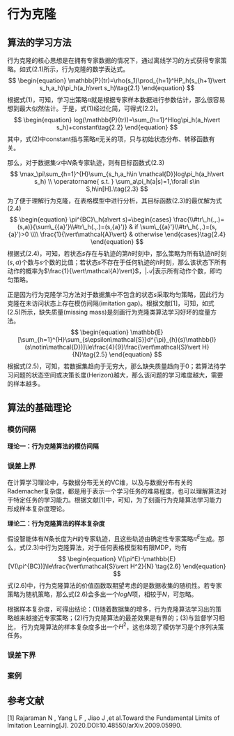 # 行为克隆

## 算法的学习方法

行为克隆的核心思想是在拥有专家数据的情况下，通过离线学习的方式获得专家策略。如式(2.1)所示，行为克隆的数学表达式。
$$
\begin{equation} 
\mathbb{P}(tr)=\rho(s_1)\prod_{h=1}^HP_h(s_{h+1}\vert s_h,a_h)\pi_h(a_h\vert s_h)\tag{2.1}
\end{equation}
$$
根据式(1)，可知，学习出策略$\pi$就是根据专家样本数据进行参数估计，那么很容易想到最大似然估计。于是，式(1)经过化简，可得式(2.2)。
$$
\begin{equation}
log(\mathbb{P}(tr))=\sum_{h=1}^Hlog\pi_h(a_h\vert s_h)+constant\tag{2.2}
\end{equation}
$$
其中，式(2)中constant指与策略$\pi$无关的项，只与初始状态分布、转移函数有关。

 那么，对于数据集$\mathcal{D}$中$N$条专家轨迹，则有目标函数式(2.3)
$$
\max_\pi\sum_{h=1}^{H}\sum_{s_h,a_h\in \mathcal{D}}log\pi_h(a_h\vert s_h) \\
\operatorname{ s.t. } 
\sum_a\pi_h(a|s)=1,\forall s\in S,h\in[H].\tag{2.3}
$$
为了便于理解行为克隆，在表格模型中进行分析，其目标函数(2.3)的最优解为式(2.4) 
$$
\begin{equation}
\pi^{BC}\_h(a\vert s)=\begin{cases}
\frac{\\#tr\_h(.,.)=(s,a)}{\sum\_{{a}'}\\#tr\_h(.,.)=(s,{a}')} & if \sum\_{{a}'}\\#tr\_h(.,.)=(s,{a}')>0 \\\\
\frac{1}{\vert\mathcal{A}\vert} & otherwise
\end{cases}\tag{2.4}
\end{equation}
$$
根据式(2.4)，可知，若状态$s$存在与轨迹的第$h$时刻中，那么策略为所有轨迹$h$时刻$(s,a)$个数与$s$个数的比值；若状态$s$不存在于任何轨迹的$h$时刻，那么该状态下所有动作的概率为$\frac{1}{\vert\mathcal{A}\vert}$，$\vert\mathcal{A}\vert$表示所有动作个数，即均匀策略。

正是因为行为克隆学习方法对于数据集中不包含的状态$s$采取均匀策略，因此行为克隆在未访问状态上存在模仿间隔(imitation gap)。根据文献[1]，可知，如式(2.5)所示，缺失质量(missing mass)是刻画行为克隆类算法学习好坏的度量方法。
$$
\begin{equation}
\mathbb{E}[\sum_{h=1}^{H}\sum_{s\epsilon\mathcal{S}}d^{\pi}_{h}(s)\mathbb{I}(s\notin\mathcal{D})]\le\frac{4}{9}\frac{\vert\mathcal{S}\vert H}{N}\tag{2.5}
\end{equation}
$$
根据式(2.5)，可知，若数据集趋向于无穷大，那么缺失质量趋向于0；若算法待学习问题的状态空间或决策长度(Herizon)越大，那么该问题的学习难度越大，需要的样本越多。



## 算法的基础理论

### 模仿间隔

**理论一：行为克隆算法的模仿间隔**





### 误差上界

在计算学习理论中，与数据分布无关的VC维，以及与数据分布有关的Rademacher复杂度，都是用于表示一个学习任务的难易程度，也可以理解算法对于特定任务的学习能力。根据文献[1]中，可知，为了刻画行为克隆算法学习能力形成样本复杂度理论。

**理论二：行为克隆算法的样本复杂度**

假设智能体有$N$条长度为$H$的专家轨迹，且这些轨迹由确定性专家策略$\pi^E$生成。那么，式(2.3)中行为克隆算法，对于任何表格模型和有限MDP，均有
$$
\begin{equation}
V(\pi^E)-\mathbb{E}[V(\pi^{BC})]\le\frac{\vert\mathcal{S}\vert H^2}{N} \tag{2.6}
\end{equation}
$$
式(2.6)中，行为克隆算法的价值函数取期望考虑的是数据收集的随机性。若专家策略为随机策略，那么式(2.6)会多出一个$log{N}$项，相较于$N$，可忽略。

根据样本复杂度，可得出结论：(1)随着数据集的增多，行为克隆算法学习出的策略越来越接近专家策略；(2)行为克隆算法的最差效果是有界的；(3)与监督学习相比， 行为克隆算法的样本复杂度多出一个$H^2$，这也体现了模仿学习是个序列决策任务。 



### 误差下界





### 案例







## 参考文献

[1] Rajaraman N , Yang L F , Jiao J ,et al.Toward the Fundamental Limits of Imitation Learning[J].  2020.DOI:10.48550/arXiv.2009.05990.
